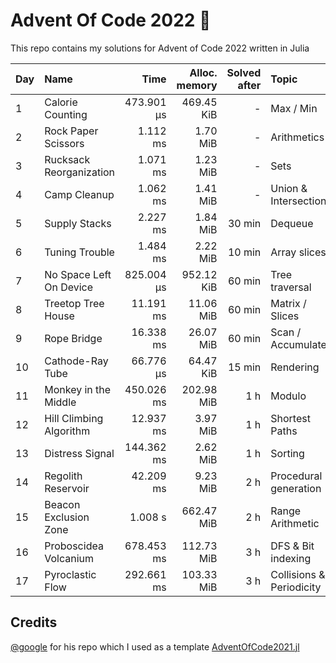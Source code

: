 # Advent Of Code 2022 🎄

This repo contains my solutions for Advent of Code 2022 written in Julia

| Day | Name | Time | Alloc. memory | Solved after | Topic |
|-----|:-----|-----:|--------------:|-------------:|:------|
| 1 | Calorie Counting | 473.901 μs | 469.45 KiB | - | Max / Min |
| 2 | Rock Paper Scissors | 1.112 ms | 1.70 MiB | - | Arithmetics |
| 3 | Rucksack Reorganization | 1.071 ms | 1.23 MiB | - | Sets |
| 4 | Camp Cleanup | 1.062 ms | 1.41 MiB | - | Union & Intersection |
| 5 | Supply Stacks | 2.227 ms | 1.84 MiB | 30 min | Dequeue |
| 6 | Tuning Trouble | 1.484 ms | 2.22 MiB | 10 min | Array slices |
| 7 | No Space Left On Device | 825.004 μs | 952.12 KiB | 60 min | Tree traversal |
| 8 | Treetop Tree House | 11.191 ms | 11.06 MiB | 60 min | Matrix / Slices |
| 9 | Rope Bridge | 16.338 ms | 26.07 MiB | 60 min | Scan / Accumulate |
| 10 | Cathode-Ray Tube | 66.776 μs | 64.47 KiB | 15 min | Rendering |
| 11 | Monkey in the Middle | 450.026 ms | 202.98 MiB | 1 h | Modulo |
| 12 | Hill Climbing Algorithm | 12.937 ms | 3.97 MiB | 1 h | Shortest Paths |
| 13 | Distress Signal | 144.362 ms | 2.62 MiB | 1 h | Sorting |
| 14 | Regolith Reservoir | 42.209 ms | 9.23 MiB | 2 h | Procedural generation |
| 15 | Beacon Exclusion Zone | 1.008 s | 662.47 MiB | 2 h | Range Arithmetic |
| 16 | Proboscidea Volcanium | 678.453 ms | 112.73 MiB | 3 h | DFS & Bit indexing |
| 17 | Pyroclastic Flow | 292.661 ms | 103.33 MiB | 3 h | Collisions & Periodicity |

## Credits
[@google](https://github.com/goggle) for his repo which I used as a template [AdventOfCode2021.jl](https://github.com/goggle/AdventOfCode2021.jl)
